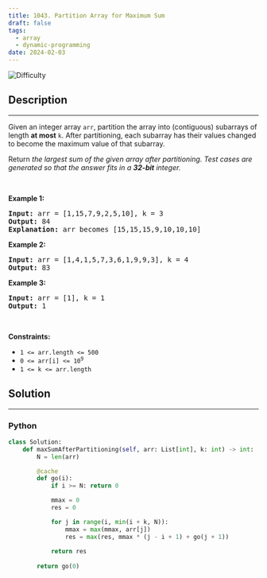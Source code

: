 ```yaml
---
title: 1043. Partition Array for Maximum Sum
draft: false
tags: 
  - array
  - dynamic-programming
date: 2024-02-03
---
```


![Difficulty](https://img.shields.io/badge/Difficulty-Medium-blue.svg)

## Description

---
<p>Given an integer array <code>arr</code>, partition the array into (contiguous) subarrays of length <strong>at most</strong> <code>k</code>. After partitioning, each subarray has their values changed to become the maximum value of that subarray.</p>

<p>Return <em>the largest sum of the given array after partitioning. Test cases are generated so that the answer fits in a <strong>32-bit</strong> integer.</em></p>

<p>&nbsp;</p>
<p><strong class="example">Example 1:</strong></p>

<pre>
<strong>Input:</strong> arr = [1,15,7,9,2,5,10], k = 3
<strong>Output:</strong> 84
<strong>Explanation:</strong> arr becomes [15,15,15,9,10,10,10]
</pre>

<p><strong class="example">Example 2:</strong></p>

<pre>
<strong>Input:</strong> arr = [1,4,1,5,7,3,6,1,9,9,3], k = 4
<strong>Output:</strong> 83
</pre>

<p><strong class="example">Example 3:</strong></p>

<pre>
<strong>Input:</strong> arr = [1], k = 1
<strong>Output:</strong> 1
</pre>

<p>&nbsp;</p>
<p><strong>Constraints:</strong></p>

<ul>
	<li><code>1 &lt;= arr.length &lt;= 500</code></li>
	<li><code>0 &lt;= arr[i] &lt;= 10<sup>9</sup></code></li>
	<li><code>1 &lt;= k &lt;= arr.length</code></li>
</ul>


## Solution

---
### Python
``` py title='partition-array-for-maximum-sum'
class Solution:
    def maxSumAfterPartitioning(self, arr: List[int], k: int) -> int:
        N = len(arr)

        @cache
        def go(i):
            if i >= N: return 0

            mmax = 0
            res = 0

            for j in range(i, min(i + k, N)):
                mmax = max(mmax, arr[j])
                res = max(res, mmax * (j - i + 1) + go(j + 1))
            
            return res
        
        return go(0)

```

